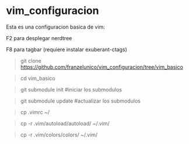 # vim_configuracion
Esta es una configuracion basica de vim:

F2 para desplegar nerdtree

F8 para tagbar (requiere instalar exuberant-ctags)

> git clone https://github.com/franzelunico/vim_configuracion/tree/vim_basico

> cd vim_basico

> git submodule init 		#iniciar los submodulos

> git submodule update		#actualizar los submodulos

> cp .vimrc ~/

> cp -r .vim/autoload/autoload/ ~/.vim/

> cp -r .vim/colors/colors/ ~/.vim/
